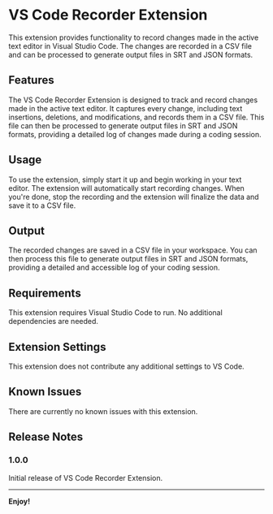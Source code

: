 # VS Code Recorder Extension

This extension provides functionality to record changes made in the active text editor in Visual Studio Code. The changes are recorded in a CSV file and can be processed to generate output files in SRT and JSON formats.

## Features

The VS Code Recorder Extension is designed to track and record changes made in the active text editor. It captures every change, including text insertions, deletions, and modifications, and records them in a CSV file. This file can then be processed to generate output files in SRT and JSON formats, providing a detailed log of changes made during a coding session.

## Usage

To use the extension, simply start it up and begin working in your text editor. The extension will automatically start recording changes. When you're done, stop the recording and the extension will finalize the data and save it to a CSV file.

## Output

The recorded changes are saved in a CSV file in your workspace. You can then process this file to generate output files in SRT and JSON formats, providing a detailed and accessible log of your coding session.

## Requirements

This extension requires Visual Studio Code to run. No additional dependencies are needed.

## Extension Settings

This extension does not contribute any additional settings to VS Code.

## Known Issues

There are currently no known issues with this extension.

## Release Notes

### 1.0.0

Initial release of VS Code Recorder Extension.

---

**Enjoy!**
